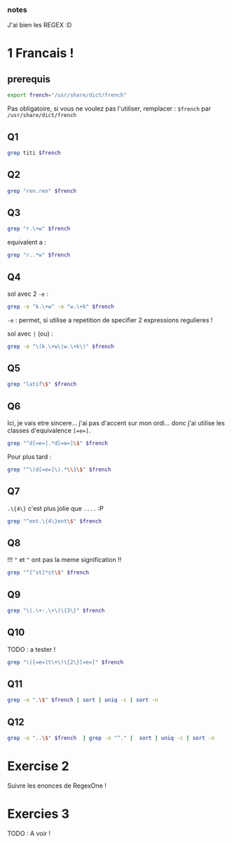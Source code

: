 ### notes 
J'ai bien les REGEX :D 
# 1 Francais ! 

## prerequis 

```sh 
export french="/usr/share/dict/french"
```

Pas obligatoire, si vous ne voulez pas l'utiliser, remplacer : `$french` par `/usr/share/dict/french`

## Q1 

```sh
grep titi $french 
```

## Q2

```sh
grep "ren.ren" $french
```

## Q3 

```sh
grep "r.\+w" $french
```
equivalent a : 

```sh
grep "r..*w" $french
```

## Q4

sol avec 2 `-e` :
```sh
grep -e "k.\+w" -e "w.\+k" $french
```
`-e` : permet, si utilise a repetition de specifier 2 expressions regulieres  !

sol avec `|` (ou) :  
```sh 
grep -e "\(k.\+w\|w.\+k\)" $french
```
## Q5

```sh 
grep "latif\$" $french
```

## Q6 

Ici, je vais etre sincere... j'ai pas d'accent sur mon ordi... donc j'ai utilise les classes 
d'equivalence `[=e=]`. 
```sh
grep "^d[=e=].*d[=e=]\$" $french
```

Pour plus tard :
```sh
grep "^\(d[=e=]\).*\\1\$" $french
```


## Q7 

`.\{4\}` c'est plus jolie que `....` :P 

```sh 
grep "^ent.\{4\}ent\$" $french
```

## Q8 

!!! `^` et `^` ont pas la meme signification !! 

```sh 
grep "^[^st]*st\$" $french
```

## Q9 

```sh 
grep "\(.\+-.\+\)\{3\}" $french
```

## Q10 

TODO : a tester ! 
```sh 
grep "\([=e=]t\+\)\{2\}[=e=]" $french
```

## Q11 

```sh 
grep -o ".\$" $french | sort | uniq -c | sort -n
```
## Q12 

```sh
grep -o "..\$" $french  | grep -o "^." |  sort | uniq -c | sort -n
```


# Exercise 2 

Suivre les enonces de RegexOne ! 

# Exercies 3 

TODO : A voir ! 
